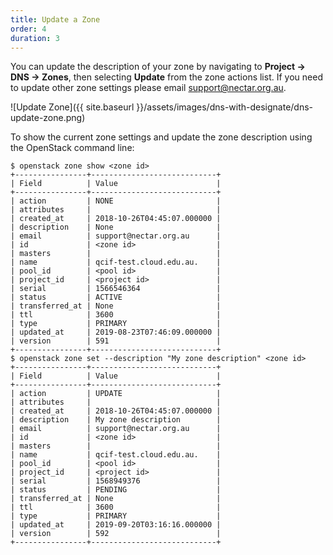 ```yaml
---
title: Update a Zone
order: 4
duration: 3
---
```


You can update the description of your zone by navigating to **Project -> DNS
-> Zones**, then selecting **Update** from the zone actions list. If you need
to update other zone settings please email
[support@nectar.org.au](mailto:support@nectar.org.au).

![Update Zone]({{ site.baseurl }}/assets/images/dns-with-designate/dns-update-zone.png)

To show the current zone settings and update the zone description using the
OpenStack command line:

```
$ openstack zone show <zone id>
+----------------+----------------------------+
| Field          | Value                      |
+----------------+----------------------------+
| action         | NONE                       |
| attributes     |                            |
| created_at     | 2018-10-26T04:45:07.000000 |
| description    | None                       |
| email          | support@nectar.org.au      |
| id             | <zone id>                  |
| masters        |                            |
| name           | qcif-test.cloud.edu.au.    |
| pool_id        | <pool id>                  |
| project_id     | <project id>               |
| serial         | 1566546364                 |
| status         | ACTIVE                     |
| transferred_at | None                       |
| ttl            | 3600                       |
| type           | PRIMARY                    |
| updated_at     | 2019-08-23T07:46:09.000000 |
| version        | 591                        |
+----------------+----------------------------+
$ openstack zone set --description "My zone description" <zone id>
+----------------+----------------------------+
| Field          | Value                      |
+----------------+----------------------------+
| action         | UPDATE                     |
| attributes     |                            |
| created_at     | 2018-10-26T04:45:07.000000 |
| description    | My zone description        |
| email          | support@nectar.org.au      |
| id             | <zone id>                  |
| masters        |                            |
| name           | qcif-test.cloud.edu.au.    |
| pool_id        | <pool id>                  |
| project_id     | <project id>               |
| serial         | 1568949376                 |
| status         | PENDING                    |
| transferred_at | None                       |
| ttl            | 3600                       |
| type           | PRIMARY                    |
| updated_at     | 2019-09-20T03:16:16.000000 |
| version        | 592                        |
+----------------+----------------------------+
```
